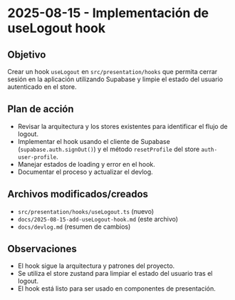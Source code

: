 # 2025-08-15 - Implementación de useLogout hook

## Objetivo

Crear un hook `useLogout` en `src/presentation/hooks` que permita cerrar sesión en la aplicación utilizando Supabase y limpie el estado del usuario autenticado en el store.

## Plan de acción

- Revisar la arquitectura y los stores existentes para identificar el flujo de logout.
- Implementar el hook usando el cliente de Supabase (`supabase.auth.signOut()`) y el método `resetProfile` del store `auth-user-profile`.
- Manejar estados de loading y error en el hook.
- Documentar el proceso y actualizar el devlog.

## Archivos modificados/creados

- `src/presentation/hooks/useLogout.ts` (nuevo)
- `docs/2025-08-15-add-useLogout-hook.md` (este archivo)
- `docs/devlog.md` (resumen de cambios)

## Observaciones

- El hook sigue la arquitectura y patrones del proyecto.
- Se utiliza el store zustand para limpiar el estado del usuario tras el logout.
- El hook está listo para ser usado en componentes de presentación.

